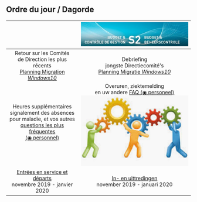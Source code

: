 <link rel="stylesheet" href="S2.css">
<link rel="stylesheet" href="foghorn2.css">

## Ordre du jour / Dagorde

| &nbsp; | ![](header.jpg) |
| :---: | :---: |
|  Retour sur les Comités<br>de Direction les plus récents<br>[Planning Migration *Windows10*](Migration_Windows10.pdf) | Debriefing<br>jongste Directiecomité's<br>[Planning Migratie *Windows10*](Migration_Windows10.pdf) |
| Heures supplémentaires<br>signalement des absences<br>pour maladie, et vos autres<br>[questions les plus fréquentes<br>(&#x25C9; personnel)](FAQ_personnel.md)<br>&nbsp; | Overuren, ziektemelding<br>en uw andere [FAQ (&#x25C9;  personeel)](FAQ_personeel.md)<br>![](HR-pict.png) |
| [Entrées en service et départs](20200121_IN.md)<br>novembre 2019 - janvier 2020 | [In- en uittredingen](20200121_IN.md)<br>november 2019 - januari 2020 |

&nbsp;

